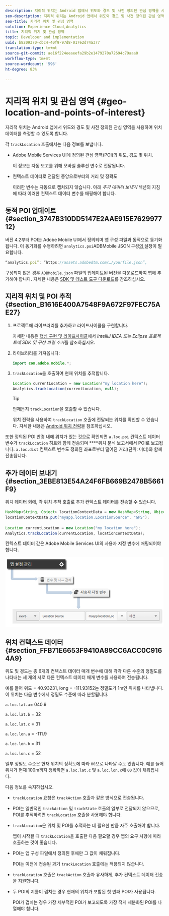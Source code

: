 ```yaml
---
description: 지리적 위치는 Android 앱에서 위도와 경도 및 사전 정의된 관심 영역을 사용하여 위치 데이터를 측정할 수 있도록 합니다.
seo-description: 지리적 위치는 Android 앱에서 위도와 경도 및 사전 정의된 관심 영역을 사용하여 위치 데이터를 측정할 수 있도록 합니다.
seo-title: 지리적 위치 및 관심 영역
solution: Experience Cloud,Analytics
title: 지리적 위치 및 관심 영역
topic: Developer and implementation
uuid: b8209370-cbc4-40f9-97d8-017e2d74a377
translation-type: tm+mt
source-git-commit: ae16f224eeaeefa29b2e1479270a72694c79aaa0
workflow-type: tm+mt
source-wordcount: '596'
ht-degree: 83%

---
```



# 지리적 위치 및 관심 영역 {#geo-location-and-points-of-interest}

지리적 위치는 Android 앱에서 위도와 경도 및 사전 정의된 관심 영역을 사용하여 위치 데이터를 측정할 수 있도록 합니다.

각 `trackLocation` 호출에서는 다음 정보를 보냅니다.

* Adobe Mobile Services UI에 정의된 관심 영역(POI)의 위도, 경도 및 위치.

   이 정보는 자동 보고를 위해 모바일 솔루션 변수로 전달됩니다.

* 컨텍스트 데이터로 전달된 중앙으로부터의 거리 및 정확도

   이러한 변수는 자동으로 캡처되지 않습니다. 아래 *추가 데이터 보내기* 섹션의 지침에 따라 이러한 컨텍스트 데이터 변수를 매핑해야 합니다.

## 동적 POI 업데이트 {#section_3747B310DD5147E2AAE915E762997712}

버전 4.2부터 POI는 Adobe Mobile UI에서 정의되며 앱 구성 파일과 동적으로 동기화됩니다. 이 동기화를 수행하려면 `analytics.poi`ADBMobile JSON 구성[의 ](/help/android/configuration/json-config/json-config.md) 설정이 필요합니다.

```js
“analytics.poi”: “https://assets.adobedtm.com/…/yourfile.json”,
```

구성되지 않은 경우 `ADBMobile.json` 파일의 업데이트된 버전을 다운로드하여 앱에 추가해야 합니다. 자세한 내용은 [SDK 및 테스트 도구 다운로드](/help/android/getting-started/requirements.md)를 참조하십시오.

## 지리적 위치 및 POI 추적 {#section_B1616E400A7548F9A672F97FEC75AE27}

1. 프로젝트에 라이브러리를 추가하고 라이프사이클을 구현합니다.

   자세한 내용은 [핵심 구현 및 라이프사이클](/help/android/getting-started/dev-qs.md)에서 *IntelliJ IDEA 또는 Eclipse 프로젝트에 SDK 및 구성 파일 추가*&#x200B;를 참조하십시오.

1. 라이브러리를 가져옵니다:

   ```java
   import com.adobe.mobile.*;
   ```

1. `trackLocation`을 호출하여 현재 위치를 추적합니다.

   ```java
   Location currentLocation = new Location("my location here"); 
   Analytics.trackLocation(currentLocation, null);
   ```

   >[!TIP]
   >
   >언제든지 `trackLocation`을 호출할 수 있습니다.

   위치 전략을 사용하여 `trackLocation` 호출에 전달되는 위치를 확인할 수 있습니다. 자세한 내용은 [Android 위치 전략](https://developer.android.com/guide/topics/location/strategies.html)을 참조하십시오.

또한 정의된 POI 반경 내에 위치가 있는 것으로 확인되면 `a.loc.poi` 컨텍스트 데이터 변수가 `trackLocation` 히트와 함께 전송되며 ****&#x200B;위치 분석 보고서에서 POI로 보고됩니다. `a.loc.dist` 컨텍스트 변수도 정의된 좌표로부터 떨어진 거리(단위: 미터)와 함께 전송됩니다.

## 추가 데이터 보내기 {#section_3EBE813E54A24F6FB669B2478B5661F9}

위치 데이터 외에, 각 위치 추적 호출로 추가 컨텍스트 데이터를 전송할 수 있습니다.

```java
HashMap<String, Object> locationContextData = new HashMap<String, Object>(); 
locationContextData.put("myapp.location.LocationSource", "GPS"); 
 
Location currentLocation = new Location("my location here"); 
Analytics.trackLocation(currentLocation, locationContextData);
```

컨텍스트 데이터 값은 Adobe Mobile Services UI의 사용자 지정 변수에 매핑되어야 합니다.

![](assets/map-location-context-data.png)

## 위치 컨텍스트 데이터 {#section_FFB71E6653F9410A89CC6ACC0C9164A9}

위도 및 경도는 총 6개의 컨텍스트 데이터 매개 변수에 대해 각각 다른 수준의 정밀도를 나타내는 세 개의 서로 다른 컨텍스트 데이터 매개 변수를 사용하여 전송됩니다.

예를 들어 위도 = 40.93231, long = -111.93152는 정밀도가 1m인 위치를 나타냅니다. 이 위치는 다음 변수에서 정밀도 수준에 따라 분할됩니다.

`a.loc.lat.a`= 040.9

`a.loc.lat.b` = 32

`a.loc.lat.c` = 31

`a.loc.lon.a` = -111.9

`a.loc.lon.b` = 31

`a.loc.lon.c` = 52

일부 정밀도 수준은 현재 위치의 정확도에 따라 `00`으로 나타날 수도 있습니다. 예를 들어 위치가 현재 100m까지 정확하면 `a.loc.lat.c` 및 `a.loc.lon.c`에 `00` 값이 채워집니다.

다음 정보를 숙지하십시오.

* `trackLocation` 요청은 `trackAction` 호출과 같은 방식으로 전송됩니다.

* POI는 일반적인 `trackAction` 및 `trackState` 호출의 일부로 전달되지 않으므로, POI를 추적하려면 `trackLocation` 호출을 사용해야 합니다.

* `trackLocation`은 위치 및 POI를 추적하는 데 필요한 만큼 자주 호출해야 합니다.

   앱이 시작될 때 `trackLocation`을 호출한 다음 필요할 경우 앱의 요구 사항에 따라 호출하는 것이 좋습니다.

* POI는 앱 구성 파일에서 정의된 후에만 그 값이 채워집니다.

   POI는 이전에 전송된 과거 `trackLocation` 호출에는 적용되지 않습니다.
* `trackLocation` 호출은 `trackAction` 호출과 유사하게, 추가 컨텍스트 데이터 전송을 지원합니다.

* 두 POI의 지름이 겹치는 경우 현재의 위치가 포함된 첫 번째 POI가 사용됩니다.

   POI가 겹치는 경우 가장 세부적인 POI가 보고되도록 가장 적게 세분화된 POI를 나열해야 합니다.

